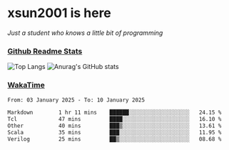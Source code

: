 # xsun2001 is here

*Just a student who knows a little bit of programming*

### [Github Readme Stats](https://github.com/anuraghazra/github-readme-stats)

![Top Langs](https://github-readme-stats.vercel.app/api/top-langs/?username=xsun2001&layout=compact&theme=radical) ![Anurag's GitHub stats](https://github-readme-stats.vercel.app/api?username=xsun2001&show_icons=true&theme=radical)

### [WakaTime](https://wakatime.com)

<!--START_SECTION:waka-->

```txt
From: 03 January 2025 - To: 10 January 2025

Markdown        1 hr 11 mins    ██████░░░░░░░░░░░░░░░░░░░   24.15 %
Tcl             47 mins         ████░░░░░░░░░░░░░░░░░░░░░   16.10 %
Other           40 mins         ███▒░░░░░░░░░░░░░░░░░░░░░   13.61 %
Scala           35 mins         ███░░░░░░░░░░░░░░░░░░░░░░   11.95 %
Verilog         25 mins         ██▒░░░░░░░░░░░░░░░░░░░░░░   08.68 %
```

<!--END_SECTION:waka-->
